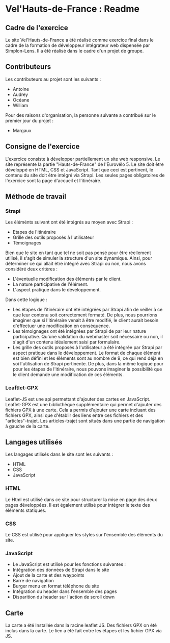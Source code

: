 # Vel'Hauts-de-France : Readme

## Cadre de l'exercice

Le site Vel'Hauts-de-France a été réalisé comme exercice final dans le cadre de la formation de développeur intégrateur web dispensée par Simplon-Lens.
Il a été réalisé dans le cadre d'un projet de groupe.

## Contributeurs

Les contributeurs au projet sont les suivants :
- Antoine
- Audrey
- Océane
- William

Pour des raisons d'organisation, la personne suivante a contribué sur le premier jour du projet :
- Margaux

## Consigne de l'exercice

L'exercice consiste à développer partiellement un site web responsive.
Le site représente la partie "Hauts-de-France" de l'Eurovélo 5.
Le site doit être développé en HTML, CSS et JavaScript.
Tant que ceci est pertinent, le contenu du site doit être intégré via Strapi.
Les seules pages obligatoires de l'exercice sont la page d'accueil et l'itinéraire.


## Méthode de travail

### Strapi

Les éléménts suivant ont été intégrés au moyen avec Strapi :
- Etapes de l'itinéraire
- Grille des outils proposés à l'utilisateur
- Témoignages

Bien que le site en tant que tel ne soit pas pensé pour être réellement utilisé, il s'agit de simuler la structure d'un site dynamique.
Ainsi, pour déterminer ce qui allait être intégré avec Strapi ou non, nous avons considéré deux critères :
- L'éventuelle modification des éléments par le client.
- La nature participative de l'élément.
- L'aspect pratique dans le développement.

Dans cette logique :
- Les étapes de l'itinéraire ont été intégrées par Strapi afin de veiller à ce que leur contenu soit correctement formaté.
De plus, nous pourrions imaginer que si l'itinéraire venait à être modifié, le client aurait besoin d'effectuer une modification en conséquence.
- Les témoignages ont été intégrées par Strapi de par leur nature participative. Qu'une validation du webmaster soit nécessaire ou non, il s'agit d'un contenu
idéalement saisi par formulaire.
- Les grille des outils proposés à l'utilisateur a été intégrée par Strapi par aspect pratique dans le développement.
Le format de chaque élément est bien défini et les éléments sont au nombre de 9, ce qui rend déjà en soi l'utilisation de Strapi pertinente.
De plus, dans la même logique pour pour les étapes de l'itinéraire, nous pouvons imaginer la possibilité que le client demande une modification de ces éléments.

### Leaftlet-GPX
Leaflet-JS est une api permettant d'ajouter des cartes en JavaScript. 
Leaflet-GPX est une bibliothèque supplémentaire qui permet d'ajouter des fichiers GPX à une carte. 
Cela a permis d'ajouter une carte incluant des fichiers GPX, ainsi que d'établir des liens entre ces fichiers et des "articles"-trajet. 
Les articles-trajet sont situés dans une partie de navigation à gauche de la carte.


## Langages utilisés

Les langages utilisés dans le site sont les suivants :
- HTML
- CSS
- JavaScript

### HTML

Le Html est utilisé dans ce site pour structurer la mise en page des deux pages développées.
Il est également utilisé pour intégrer le texte des éléments statiques.

### CSS

Le CSS est utilisé pour appliquer les styles sur l'ensemble des éléments du site.

### JavaScript

- Le JavaScript est utilisé pour les fonctions suivantes :
- Intégration des données de Strapi dans le site
- Ajout de la carte et des waypoints
- Barre de navigation
- Burger menu en format téléphone du site
- Intégration du header dans l'ensemble des pages
- Disparition du header sur l'action de scroll down

## Carte

La carte a été Installée dans la racine leaflet JS.
Des fichiers GPX on été inclus dans la carte.
Le lien a été fait entre les étapes et les fichier GPX via JS.
